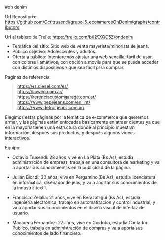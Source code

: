 #on denim

Url Repositorio: https://github.com/Octitrusendi/grupo_5_ecommerceOnDenim/graphs/contributors

Url al tablero de Trello: https://trello.com/b/i29XQC5Z/ondenim

- Temática del sitio: Sitio web de venta mayorista/minorista de jeans. 
- Público objetivo: Adolescentes y adultos. 
- Oferta a público: Intentaremos ajustar una web sencilla, fácil de usar, con colores llamativos, con opción a movile para que se pueda acceder con distintos dispositivos y que sea fácil para comprar. 

Paginas de referencia: 
> https://es.diesel.com/es/ \
> https://bowen.com.ar/  \
> https://herenciacustomgarage.com.ar/ \
> https://www.pepejeans.com/en_int/ \
> https://www.detroitjeans.com.ar/  

Elegimos estas páginas por la temática de e-commerce que queremos armar, y las páginas están enfocadas basicamente en atraer clientes ya que en la mayoría tienen una estructura donde al principio muestran información, después sus productos, y después algunos videos interactivos.

Equipo: 
- Octavio Trusendi: 28 años, vive en La Plata (Bs As), estudia administración de empresa, trabaja en una consultora de marketing y va a aportar sus conocimientos en la publicidad de la página. 

- Julián Biondi: 30 años, vive en Pergamino (Bs As), estudia licenciatura en informática, diseñador de jeas, y va a aportar sus conocimientos de la industria textíl.

- Francisco Zelalia: 21 años, vive en Berazategui (Bs As), estudia ingenieria electronica, trabajo en automatizacion y control industrial, y va a aportar sus conocimientos en el diseño visual de interfaz de usuario. 

- Macarena Fernandez: 27 años, vive en Cordoba, estudia Contador Publico, trabaja en administración de compras y va a aporta sus conocimientos de lado financiero.


